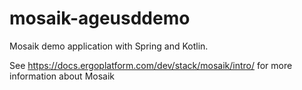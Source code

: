 # mosaik-ageusddemo

Mosaik demo application with Spring and Kotlin.

See https://docs.ergoplatform.com/dev/stack/mosaik/intro/ for more information about Mosaik
